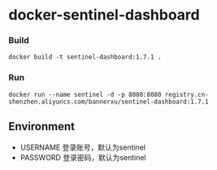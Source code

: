 # docker-sentinel-dashboard

### Build

```build
docker build -t sentinel-dashboard:1.7.1 .
```

### Run

```shell
docker run --name sentinel -d -p 8080:8080 registry.cn-shenzhen.aliyuncs.com/bannerxu/sentinel-dashboard:1.7.1
```

## Environment 

- USERNAME  	登录账号，默认为sentinel
- PASSWORD      登录密码，默认为sentinel

